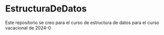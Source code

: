 # EstructuraDeDatos
Este repositorio se creo para el curso de estructura de datos para el curso vacacional de 2024-0
